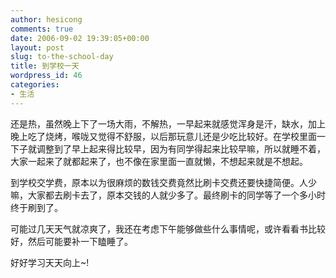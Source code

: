 ```yaml
---
author: hesicong
comments: true
date: 2006-09-02 19:39:05+00:00
layout: post
slug: to-the-school-day
title: 到学校一天
wordpress_id: 46
categories:
- 生活
---
```


还是热，虽然晚上下了一场大雨，不解热，一早起来就感觉浑身是汗，缺水，加上晚上吃了烧烤，喉咙又觉得不舒服，以后那玩意儿还是少吃比较好。在学校里面一下子就调整到了早上起来得比较早，因为有同学得起来比较早嘛，所以就睡不着，大家一起来了就都起来了，也不像在家里面一直就懒，不想起来就是不想起。

到学校交学费，原本以为很麻烦的数钱交费竟然比刷卡交费还要快捷简便。人少嘛，大家都去刷卡去了，原本交钱的人就少多了。最终刷卡的同学等了一个多小时终于刷到了。

可能过几天天气就凉爽了，我还在考虑下午能够做些什么事情呢，或许看看书比较好，然后可能要补一下瞌睡了。

好好学习天天向上~!
